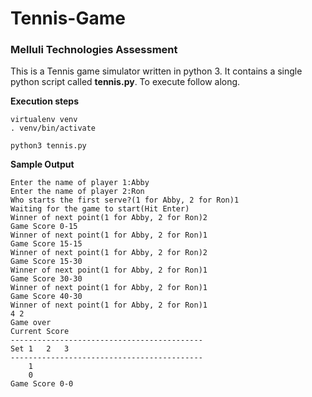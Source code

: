 # Tennis-Game
### Melluli Technologies Assessment

This is a Tennis game simulator written in python 3. It contains a single python script called __tennis.py__.
To execute follow along.

**Execution steps**

```
virtualenv venv
. venv/bin/activate

python3 tennis.py
```

**Sample Output**

```
Enter the name of player 1:Abby
Enter the name of player 2:Ron
Who starts the first serve?(1 for Abby, 2 for Ron)1
Waiting for the game to start(Hit Enter)
Winner of next point(1 for Abby, 2 for Ron)2
Game Score 0-15
Winner of next point(1 for Abby, 2 for Ron)1
Game Score 15-15
Winner of next point(1 for Abby, 2 for Ron)2
Game Score 15-30
Winner of next point(1 for Abby, 2 for Ron)1
Game Score 30-30
Winner of next point(1 for Abby, 2 for Ron)1
Game Score 40-30
Winner of next point(1 for Abby, 2 for Ron)1
4 2
Game over
Current Score
-------------------------------------------
Set	1	2	3
-------------------------------------------
	1
	0
Game Score 0-0

```